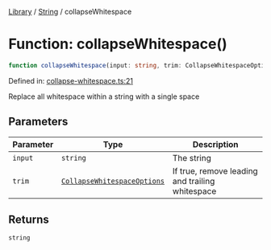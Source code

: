 <!-- markdownlint-disable -->
<!-- cspell: disable -->
[Library](../index.md) / [String](./index.md) / collapseWhitespace

# Function: collapseWhitespace()

```ts
function collapseWhitespace(input: string, trim: CollapseWhitespaceOptions): string;
```

Defined in: [collapse-whitespace.ts:21](https://github.com/technobuddha/library/blob/main/src/collapse-whitespace.ts#L21)

Replace all whitespace within a string with a single space

## Parameters

| Parameter | Type | Description |
| ------ | ------ | ------ |
| `input` | `string` | The string |
| `trim` | [`CollapseWhitespaceOptions`](CollapseWhitespaceOptions.md) | If true, remove leading and trailing whitespace |

## Returns

`string`

